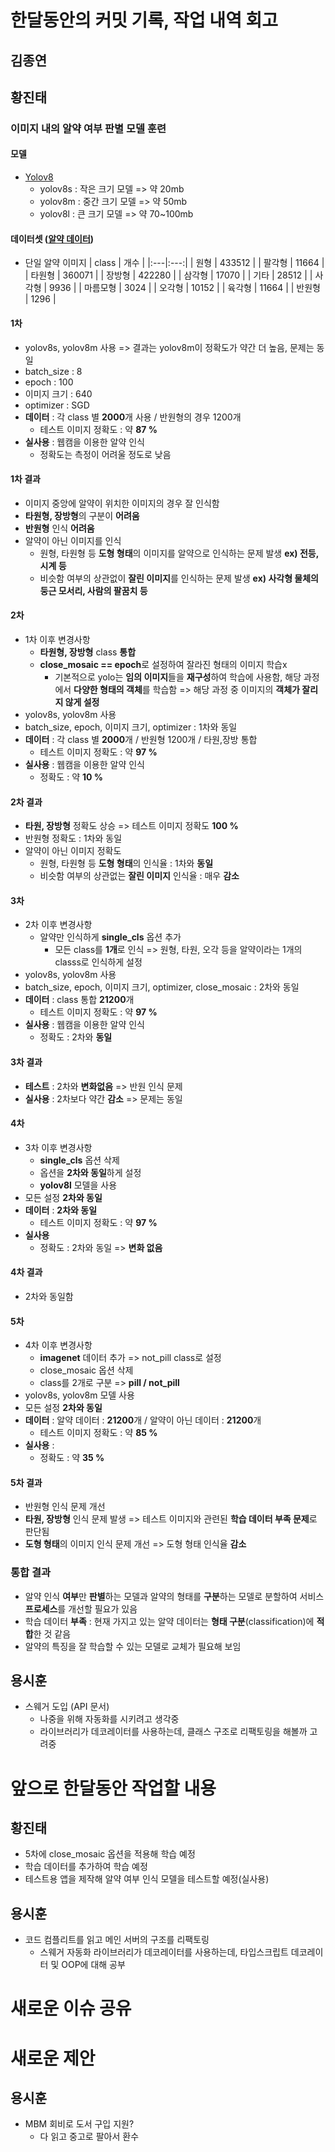 # 한달동안의 커밋 기록, 작업 내역 회고

## 김종연

## 황진태

### 이미지 내의 알약 여부 판별 모델 훈련

#### 모델

- [Yolov8](https://github.com/ultralytics/ultralytics)
  - yolov8s : 작은 크기 모델 => 약 20mb
  - yolov8m : 중간 크기 모델 => 약 50mb
  - yolov8l : 큰 크기 모델 => 약 70~100mb

#### 데이터셋 ([알약 데이터](https://www.aihub.or.kr/aihubdata/data/view.do?currMenu=&topMenu=&aihubDataSe=data&dataSetSn=576))

- 단일 알약 이미지
  | class | 개수 |
  |:---|:---:|
  | 원형 | 433512 |
  | 팔각형 | 11664 |
  | 타원형 | 360071 |
  | 장방형 | 422280 |
  | 삼각형 | 17070 |
  | 기타 | 28512 |
  | 사각형 | 9936 |
  | 마름모형 | 3024 |
  | 오각형 | 10152 |
  | 육각형 | 11664 |
  | 반원형 | 1296 |

#### 1차

- yolov8s, yolov8m 사용 => 결과는 yolov8m이 정확도가 약간 더 높음, 문제는 동일
- batch_size : 8
- epoch : 100
- 이미지 크기 : 640
- optimizer : SGD
- **데이터** : 각 class 별 **2000**개 사용 / 반원형의 경우 1200개
  - 테스트 이미지 정확도 : 약 **87 %**
- **실사용** : 웹캠을 이용한 알약 인식
  - 정확도는 측정이 어려울 정도로 낮음

#### 1차 결과

- 이미지 중앙에 알약이 위치한 이미지의 경우 잘 인식함
- **타원형, 장방형**의 구분이 **어려움**
- **반원형** 인식 **어려움**
- 알약이 아닌 이미지를 인식
  - 원형, 타원형 등 **도형 형태**의 이미지를 알약으로 인식하는 문제 발생 **ex) 전등, 시계 등**
  - 비슷함 여부의 상관없이 **잘린 이미지**를 인식하는 문제 발생 **ex) 사각형 물체의 둥근 모서리, 사람의 팔꿈치 등**

#### 2차

- 1차 이후 변경사항
  - **타원형, 장방형** class **통합**
  - **close_mosaic == epoch**로 설정하여 잘라진 형태의 이미지 학습x
    - 기본적으로 yolo는 **임의 이미지**들을 **재구성**하여 학습에 사용함, 해당 과정에서 **다양한 형태의 객체**를 학습함 => 해당 과정 중 이미지의 **객체가 잘리지 않게 설정**
- yolov8s, yolov8m 사용
- batch_size, epoch, 이미지 크기, optimizer : 1차와 동일
- **데이터** : 각 class 별 **2000**개 / 반원형 1200개 / 타원,장방 통합
  - 테스트 이미지 정확도 : 약 **97 %**
- **실사용** : 웹캠을 이용한 알약 인식
  - 정확도 : 약 **10 %**

#### 2차 결과

- **타원, 장방형** 정확도 상승 => 테스트 이미지 정확도 **100 %**
- 반원형 정확도 : 1차와 동일
- 알약이 아닌 이미지 정확도
  - 원형, 타원형 등 **도형 형태**의 인식율 : 1차와 **동일**
  - 비슷함 여부의 상관없는 **잘린 이미지** 인식율 : 매우 **감소**

#### 3차

- 2차 이후 변경사항
  - 알약만 인식하게 **single_cls** 옵션 추가
    - 모든 class를 **1개**로 인식 => 원형, 타원, 오각 등을 알약이라는 1개의 classs로 인식하게 설정
- yolov8s, yolov8m 사용
- batch_size, epoch, 이미지 크기, optimizer, close_mosaic : 2차와 동일
- **데이터** : class 통합 **21200**개
  - 테스트 이미지 정확도 : 약 **97 %**
- **실사용** : 웹캠을 이용한 알약 인식
  - 정확도 : 2차와 **동일**

#### 3차 결과

- **테스트** : 2차와 **변화없음** => 반원 인식 문제
- **실사용** : 2차보다 약간 **감소** => 문제는 동일

#### 4차

- 3차 이후 변경사항
  - **single_cls** 옵션 삭제
  - 옵션을 **2차와 동일**하게 설정
  - **yolov8l** 모델을 사용
- 모든 설정 **2차와 동일**
- **데이터** : **2차와 동일**
  - 테스트 이미지 정확도 : 약 **97 %**
- **실사용**
  - 정확도 : 2차와 동일 => **변화 없음**

#### 4차 결과

- 2차와 동일함

#### 5차

- 4차 이후 변경사항
  - **imagenet** 데이터 추가 => not_pill class로 설정
  - close_mosaic 옵션 삭제
  - class를 2개로 구분 => **pill / not_pill**
- yolov8s, yolov8m 모델 사용
- 모든 설정 **2차와 동일**
- **데이터** : 알약 데이터 : **21200**개 / 알약이 아닌 데이터 : **21200**개
  - 테스트 이미지 정확도 : 약 **85 %**
- **실사용** :
  - 정확도 : 약 **35 %**

#### 5차 결과

- 반원형 인식 문제 개선
- **타원, 장방형** 인식 문제 발생 => 테스트 이미지와 관련된 **학습 데이터 부족 문제**로 판단됨
- **도형 형태**의 이미지 인식 문제 개선 => 도형 형태 인식율 **감소**

### 통합 결과

- 알약 인식 **여부**만 **판별**하는 모델과 알약의 형태를 **구분**하는 모델로 분할하여 서비스 **프로세스**를 개선할 필요가 있음
- 학습 데이터 **부족** : 현재 가지고 있는 알약 데이터는 **형태 구분**(classification)에 **적합**한 것 같음
- 알약의 특징을 잘 학습할 수 있는 모델로 교체가 필요해 보임

## 용시훈

- 스웨거 도입 (API 문서)
  - 나중을 위해 자동화를 시키려고 생각중
  - 라이브러리가 데코레이터를 사용하는데, 클래스 구조로 리팩토링을 해볼까 고려중

# 앞으로 한달동안 작업할 내용

## 황진태

- 5차에 close_mosaic 옵션을 적용해 학습 예정
- 학습 데이터를 추가하여 학습 예정
- 테스트용 앱을 제작해 알약 여부 인식 모델을 테스트할 예정(실사용)

## 용시훈

- 코드 컴플리트를 읽고 메인 서버의 구조를 리팩토링
  - 스웨거 자동화 라이브러리가 데코레이터를 사용하는데, 타입스크립트 데코레이터 및 OOP에 대해 공부

# 새로운 이슈 공유

# 새로운 제안

## 용시훈

- MBM 회비로 도서 구입 지원?
  - 다 읽고 중고로 팔아서 환수
